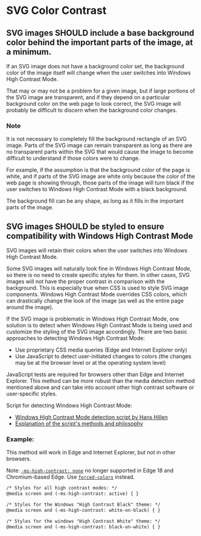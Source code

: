 # SVG Color Contrast

## SVG images SHOULD include a base background color behind the important parts of the image, at a minimum.

If an SVG image does not have a background color set, the background color of the image itself will change when the user switches into Windows High Contrast Mode. 

That may or may not be a problem for a given image, but if large portions of the SVG image are transparent, and if they depend on a particular background color on the web page to look correct, the SVG image will probably be difficult to discern when the background color changes.

### Note

It is not necessary to completely fill the background rectangle of an SVG image. Parts of the SVG image can remain transparent as long as there are no transparent parts within the SVG that would cause the image to become difficult to understand if those colors were to change.

For example, if the assumption is that the background color of the page is white, and if parts of the SVG image are white only because the color of the web page is showing through, those parts of the image will turn black if the user switches to Windows High Contrast Mode with a black background.

The background fill can be any shape, as long as it fills in the important parts of the image.


## SVG images SHOULD be styled to ensure compatibility with Windows High Contrast Mode

SVG images will retain their colors when the user switches into Windows High Contrast Mode.

Some SVG images will naturally look fine in Windows High Contrast Mode, so there is no need to create specific styles for them. In other cases, SVG images will not have the proper contrast in comparison with the background. This is especially true when CSS is used to style SVG image components. Windows High Contrast Mode overrides CSS colors, which can drastically change the look of the image (as well as the entire page around the image).

If the SVG image is problematic in Windows High Contrast Mode, one solution is to detect when Windows High Contrast Mode is being used and customize the styling of the SVG image accordingly. There are two basic approaches to detecting Windows High Contrast Mode:

- Use proprietary CSS media queries (Edge and Internet Explorer only)
- Use JavaScript to detect user-initiated changes to colors (the changes may be at the browser level or at the operating system level)

JavaScript tests are required for browsers other than Edge and Internet Explorer. This method can be more robust than the media detection method mentioned above and can take into account other high contrast software or user-specific styles.

Script for detecting Windows High Contrast Mode:

- [Windows High Contrast Mode detection script by Hans Hillen](http://jsfiddle.net/karlgroves/XR8Su/6/)
- [Explanation of the script's methods and philosophy](http://hanshillen.github.io/HCMDS/hcmode_detection.html)

### Example: 

This method will work in Edge and Internet Explorer, but not in other browsers.

Note: [`-ms-high-contrast: none`](https://developer.mozilla.org/en-US/docs/Web/CSS/@media/-ms-high-contrast) no longer supported in Edge 18 and Chromium-based Edge. 
Use [`forced-colors`](https://developer.mozilla.org/en-US/docs/Web/CSS/@media/forced-colors) instead.


```html
/* Styles for all high contrast modes: */
@media screen and (-ms-high-contrast: active) { }

/* Styles for the Windows "High Contrast Black" theme: */
@media screen and (-ms-high-contrast: white-on-black) { }

/* Styles for the windows "High Contrast White" theme: */
@media screen and (-ms-high-contrast: black-on-white) { }
```
